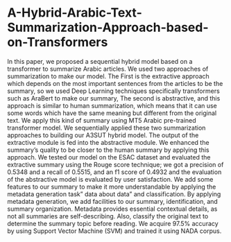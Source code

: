# A-Hybrid-Arabic-Text-Summarization-Approach-based-on-Transformers
In this paper, we proposed a sequential  hybrid model based on a transformer to summarize Arabic  articles. We used two approaches of summarization to  make our model. The First is the extractive approach which  depends on the most important sentences from the articles to be the summary, so we used Deep Learning techniques specifically transformers such as AraBert to make our summary, The  second is abstractive, and this approach is similar to human  summarization, which means that it can use some  words which have the same meaning but different from  the original text. We apply this kind of summary using  MT5 Arabic pre-trained transformer model. We sequentially  applied these two summarization approaches to building our A3SUT  hybrid model. The output of the extractive module is fed into  the abstractive module. We enhanced the summary’s quality to  be closer to the human summary by applying this approach.  We tested our model on the ESAC dataset and evaluated the  extractive summary using the Rouge score technique; we got  a precision of 0.5348 and a recall of 0.5515, and an f1 score of  0.4932 and the evaluation of the abstractive model is evaluated by  user satisfaction. We add some features to our summary to make  it more understandable by applying the metadata  generation task” data about data” and classification. By applying  metadata generation, we add facilities to our  summary, identification, and summary organization. Metadata provides essential contextual details, as not all  summaries are self-describing. Also, classify the original text to  determine the summary topic before reading. We acquire 97.5%  accuracy by using Support Vector Machine (SVM) and trained  it using NADA corpus.
